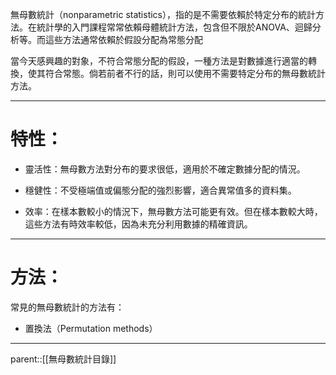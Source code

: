 無母數統計（nonparametric statistics），指的是不需要依賴於特定分布的統計方法。在統計學的入門課程常常依賴母體統計方法，包含但不限於ANOVA、迴歸分析等。而這些方法通常依賴於假設分配為常態分配

當今天感興趣的對象，不符合常態分配的假設，一種方法是對數據進行適當的轉換，使其符合常態。倘若前者不行的話，則可以使用不需要特定分布的無母數統計方法。
- - -
# 特性：
- 靈活性：無母數方法對分布的要求很低，適用於不確定數據分配的情況。

- 穩健性：不受極端值或偏態分配的強烈影響，適合異常值多的資料集。

- 效率：在樣本數較小的情況下，無母數方法可能更有效。但在樣本數較大時，這些方法有時效率較低，因為未充分利用數據的精確資訊。
- - -
# 方法：
常見的無母數統計的方法有：
- 置換法（Permutation methods）
- - -
parent::[[無母數統計目錄]]